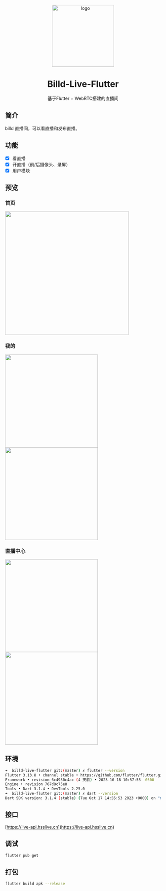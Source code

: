 <p align="center">
  <a href="https://live.hsslive.cn" target="_blank">
    <img
      width="200"
      src="https://resource.hsslive.cn/billd-live/image/240160ddbc14367f7e0126c1f5b09b69.svg"
      alt="logo"
    />
  </a>
</p>

<h1 align="center">
  Billd-Live-Flutter
</h1>

<p align="center">
  基于Flutter + WebRTC搭建的直播间
</p>

## 简介

billd 直播间，可以看直播和发布直播。

## 功能

- [x] 看直播
- [x] 开直播（前/后摄像头、录屏）
- [x] 用户模块

## 预览

### 首页

<img
  src="https://resource.hsslive.cn/billd-live/image/96638e70dc4c827debed39e3b30e2c3a.webp" 
  style="width:400px"
/>

### 我的

<img
  src="https://resource.hsslive.cn/billd-live/image/3a777718d31f94e6d25071d29f5e5185.webp" 
  style="width:300px"
/> <img
  src="https://resource.hsslive.cn/billd-live/image/e785bc308c2d24460baf36f65aa39c5e.webp" 
  style="width:300px"
/>

### 直播中心

<img
  src="https://resource.hsslive.cn/billd-live/image/5c4a77047bb154b0071ad6d8368ae26c.webp" 
  style="width:300px"
/> <img
  src="https://resource.hsslive.cn/billd-live/image/0403ca61c28330282f8d8db9da9b9f06.webp" 
  style="width:300px"
/>

## 环境

```sh
➜  billd-live-flutter git:(master) ✗ flutter --version
Flutter 3.13.8 • channel stable • https://github.com/flutter/flutter.git
Framework • revision 6c4930c4ac (4 天前) • 2023-10-18 10:57:55 -0500
Engine • revision 767d8c75e8
Tools • Dart 3.1.4 • DevTools 2.25.0
➜  billd-live-flutter git:(master) ✗ dart --version
Dart SDK version: 3.1.4 (stable) (Tue Oct 17 14:55:53 2023 +0000) on "macos_arm64"
```

## 接口

[https://live-api.hsslive.cn](https://live-api.hsslive.cn)

## 调试

```sh
flutter pub get
```

## 打包

```sh
flutter build apk --release
```
